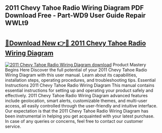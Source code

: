 ## 2011 Chevy Tahoe Radio Wiring Diagram PDF Download Free - Part-WD9 User Guide Repair WWLt9

# <h2><a href="http://dft87sv.blite.top/?on=2011+Chevy+Tahoe+Radio+Wiring+Diagram">🔗Download New 👉🔴 2011 Chevy Tahoe Radio Wiring Diagram</a></h2>

[![2011 Chevy Tahoe Radio Wiring Diagram download](https://i.imgur.com/lujVjoI.png)](http://dft87sv.blite.top/?on=2011+Chevy+Tahoe+Radio+Wiring+Diagram)
Product Mastery Begins Here Discover the full potential of your 2011 Chevy Tahoe Radio Wiring Diagram with this user manual. Learn about its capabilities, installation steps, operating procedures, and troubleshooting tips. Essential Instructions 2011 Chevy Tahoe Radio Wiring Diagram This manual contains essential instructions for setting up and operating your product safely and effectively. 2011 Chevy Tahoe Radio Wiring Diagram advanced features include geolocation, smart alerts, customizable themes, and multi-user access, all easily controlled through the user-friendly and intuitive interface. Our expectation is that the 2011 Chevy Tahoe Radio Wiring Diagram has been instrumental in helping you get acquainted with your latest purchase. In case of any queries or concerns, feel free to contact our customer service.
